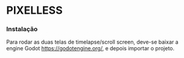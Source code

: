 # PIXELLESS

### Instalação
Para rodar as duas telas de timelapse/scroll screen, deve-se baixar a engine Godot https://godotengine.org/, e depois importar o projeto.
